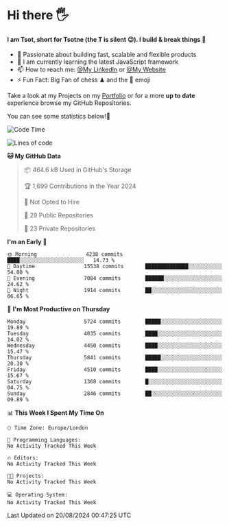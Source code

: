 # Hi there :raised_hand_with_fingers_splayed:
#### I am Tsot, short for Tsotne (the T is silent :wink:). I build & break things :space_invader:
- :telescope: Passionate about building fast, scalable and flexible products
- :seedling: I am currently learning the latest JavaScript framework 
- :mailbox: How to reach me: [@My LinkedIn](https://www.linkedin.com/in/tsotne-gvadzabia/) or [@My Website](https://tsotne.co.uk/contact)
- :zap: Fun Fact: Big Fan of chess ♟ and the 👾 emoji

Take a look at my Projects on my [Portfolio](https://tsotne.co.uk/) or for a more **up to date** experience browse my GitHub Repositories.

You can see some statistics below!:space_invader:
<!--START_SECTION:waka-->
![Code Time](http://img.shields.io/badge/Code%20Time-761%20hrs%202%20mins-blue)

![Lines of code](https://img.shields.io/badge/From%20Hello%20World%20I%27ve%20Written-11.3%20million%20lines%20of%20code-blue)

**🐱 My GitHub Data** 

> 📦 464.6 kB Used in GitHub's Storage 
 > 
> 🏆 1,699 Contributions in the Year 2024
 > 
> 🚫 Not Opted to Hire
 > 
> 📜 29 Public Repositories 
 > 
> 🔑 23 Private Repositories 
 > 
**I'm an Early 🐤** 

```text
🌞 Morning                4238 commits        ████░░░░░░░░░░░░░░░░░░░░░   14.73 % 
🌆 Daytime                15538 commits       ██████████████░░░░░░░░░░░   54.00 % 
🌃 Evening                7084 commits        ██████░░░░░░░░░░░░░░░░░░░   24.62 % 
🌙 Night                  1914 commits        ██░░░░░░░░░░░░░░░░░░░░░░░   06.65 % 
```
📅 **I'm Most Productive on Thursday** 

```text
Monday                   5724 commits        █████░░░░░░░░░░░░░░░░░░░░   19.89 % 
Tuesday                  4035 commits        ████░░░░░░░░░░░░░░░░░░░░░   14.02 % 
Wednesday                4450 commits        ████░░░░░░░░░░░░░░░░░░░░░   15.47 % 
Thursday                 5841 commits        █████░░░░░░░░░░░░░░░░░░░░   20.30 % 
Friday                   4510 commits        ████░░░░░░░░░░░░░░░░░░░░░   15.67 % 
Saturday                 1368 commits        █░░░░░░░░░░░░░░░░░░░░░░░░   04.75 % 
Sunday                   2846 commits        ██░░░░░░░░░░░░░░░░░░░░░░░   09.89 % 
```


📊 **This Week I Spent My Time On** 

```text
🕑︎ Time Zone: Europe/London

💬 Programming Languages: 
No Activity Tracked This Week

🔥 Editors: 
No Activity Tracked This Week

🐱‍💻 Projects: 
No Activity Tracked This Week

💻 Operating System: 
No Activity Tracked This Week
```


 Last Updated on 20/08/2024 00:47:25 UTC
<!--END_SECTION:waka-->
